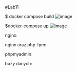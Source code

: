 #Lab11

$ docker compose build
![image](https://github.com/uladdzerzh/TCH-lab11/assets/61791586/0517e771-c4c2-4dd7-a673-c854ccc5965a)


$docker-compose up
![image](https://github.com/uladdzerzh/TCH-lab11/assets/61791586/6d4e8c29-33e2-450d-a7fe-452906abcb5d)


nginx:

nginx oraz php-fpm:

phpmyadmin:

bazy danych:


